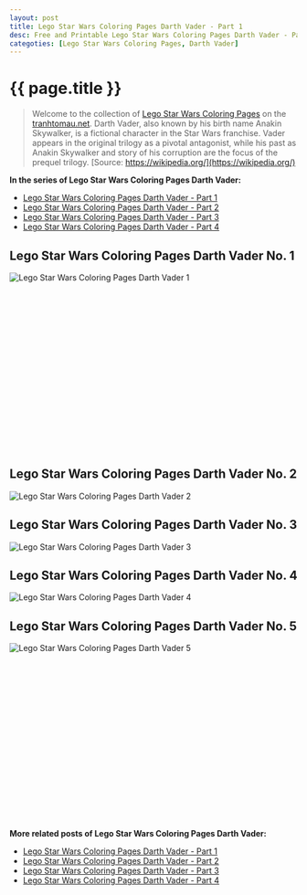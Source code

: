 ```yaml
---
layout: post
title: Lego Star Wars Coloring Pages Darth Vader - Part 1
desc: Free and Printable Lego Star Wars Coloring Pages Darth Vader - Part 1
categoties: [Lego Star Wars Coloring Pages, Darth Vader]
---
```

{{ page.title }}
================
> Welcome to the collection of [Lego Star Wars Coloring Pages](http://tranhtomau.net/) on the [tranhtomau.net](http://tranhtomau.net/). Darth Vader, also known by his birth name Anakin Skywalker, is a fictional character in the Star Wars franchise. Vader appears in the original trilogy as a pivotal antagonist, while his past as Anakin Skywalker and story of his corruption are the focus of the prequel trilogy. [Source: https://wikipedia.org/](https://wikipedia.org/)

**In the series of Lego Star Wars Coloring Pages Darth Vader:**

* [Lego Star Wars Coloring Pages Darth Vader - Part 1](http://tranhtomau.net/2018/06/09/Lego-Star-Wars-Coloring-Pages-Darth-Vader-part-1.html)
* [Lego Star Wars Coloring Pages Darth Vader - Part 2](http://tranhtomau.net/2018/06/09/Lego-Star-Wars-Coloring-Pages-Darth-Vader-part-2.html)
* [Lego Star Wars Coloring Pages Darth Vader - Part 3](http://tranhtomau.net/2018/06/09/Lego-Star-Wars-Coloring-Pages-Darth-Vader-part-3.html)
* [Lego Star Wars Coloring Pages Darth Vader - Part 4](http://tranhtomau.net/2018/06/09/Lego-Star-Wars-Coloring-Pages-Darth-Vader-part-4.html)

## Lego Star Wars Coloring Pages Darth Vader No. 1
![Lego Star Wars Coloring Pages Darth Vader 1](http://tranhtomau.net/img1/Lego-Star-Wars-Coloring-Pages-Darth-Vader%20(1).jpg "Lego Star Wars Coloring Pages Darth Vader 1")

<script async src="//pagead2.googlesyndication.com/pagead/js/adsbygoogle.js"></script><!-- Texxtonly --><ins class="adsbygoogle" style="display:inline-block;width:336px;height:280px" data-ad-client="ca-pub-6753140515841889" data-ad-slot="3207852233"></ins><script>(adsbygoogle = window.adsbygoogle || []).push({}); </script>

## Lego Star Wars Coloring Pages Darth Vader No. 2
![Lego Star Wars Coloring Pages Darth Vader 2](http://tranhtomau.net/img1/Lego-Star-Wars-Coloring-Pages-Darth-Vader%20(2).jpg "Lego Star Wars Coloring Pages Darth Vader 2")

## Lego Star Wars Coloring Pages Darth Vader No. 3
![Lego Star Wars Coloring Pages Darth Vader 3](http://tranhtomau.net/img1/Lego-Star-Wars-Coloring-Pages-Darth-Vader%20(3).jpg "Lego Star Wars Coloring Pages Darth Vader 3")

## Lego Star Wars Coloring Pages Darth Vader No. 4
![Lego Star Wars Coloring Pages Darth Vader 4](http://tranhtomau.net/img1/Lego-Star-Wars-Coloring-Pages-Darth-Vader%20(4).jpg "Lego Star Wars Coloring Pages Darth Vader 4")

## Lego Star Wars Coloring Pages Darth Vader No. 5
![Lego Star Wars Coloring Pages Darth Vader 5](http://tranhtomau.net/img1/Lego-Star-Wars-Coloring-Pages-Darth-Vader%20(5).jpg "Lego Star Wars Coloring Pages Darth Vader 5")

<script async src="//pagead2.googlesyndication.com/pagead/js/adsbygoogle.js"></script><!-- Texxtonly --><ins class="adsbygoogle" style="display:inline-block;width:336px;height:280px" data-ad-client="ca-pub-6753140515841889" data-ad-slot="3207852233"></ins><script>(adsbygoogle = window.adsbygoogle || []).push({}); </script>

**More related posts of Lego Star Wars Coloring Pages Darth Vader:**

* [Lego Star Wars Coloring Pages Darth Vader - Part 1](http://tranhtomau.net/2018/06/09/Lego-Star-Wars-Coloring-Pages-Darth-Vader-part-1.html)
* [Lego Star Wars Coloring Pages Darth Vader - Part 2](http://tranhtomau.net/2018/06/09/Lego-Star-Wars-Coloring-Pages-Darth-Vader-part-2.html)
* [Lego Star Wars Coloring Pages Darth Vader - Part 3](http://tranhtomau.net/2018/06/09/Lego-Star-Wars-Coloring-Pages-Darth-Vader-part-3.html)
* [Lego Star Wars Coloring Pages Darth Vader - Part 4](http://tranhtomau.net/2018/06/09/Lego-Star-Wars-Coloring-Pages-Darth-Vader-part-4.html)

